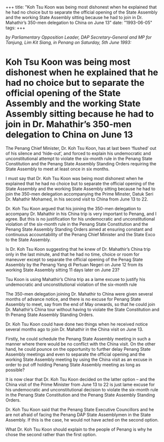 +++ 
title: "Koh Tsu Koon was being most dishonest when he explained that he had no choice but to separate the official opening of the State Assembly and the working State Assembly sitting because he had to join in Dr. Mahathir’s 350-men delegation to China on June 13"
date: "1993-06-05"
tags:
+++

_by Parliamentary Opposition Leader, DAP Secretary-General and MP for Tanjung, Lim Kit Siang, in Penang on Saturday, 5th June 1993:_

# Koh Tsu Koon was being most dishonest when he explained that he had no choice but to separate the official opening of the State Assembly and the working State Assembly sitting because he had to join in Dr. Mahathir’s 350-men delegation to China on June 13

The Penang Chief Minister, Dr. Koh Tsu Koon, has at last been ‘flushed’ out of his silence and ‘hide-out’, and forced to explain his undemocratic and unconstitutional attempt to violate the six-month rule in the Penang State Constitution and the Penang State Assembly Standing Orders requiring the State Assembly to meet at least once in six months.</u>

I must say that Dr. Koh Tsu Koon was being most dishonest when he explained that he had no choice but to separate the official opening of the State Assembly and the working State Assembly sitting because he had to join the 350-men delegation accompanying the Prime Minster, Datuk Seri Dr. Mahathir Mohamed, in his second visit to China from June 13 to 22.

Dr. Koh Tsu Koon argued that his joining the 350-men delegation to accompany Dr. Mahathir in his China trip is very important to Penang, and I agree. But this is no justification for his undemocratic and unconstitutional violation of the six-month rule in the Penang State Constitution and the Penang State Assembly Standing Orders aimed at ensuring constant and continuous accountability of the Penang Chief Minister and the State Exco to the State Assembly.

Is Dr. Koh Tsu Koon suggesting that he knew of Dr. Mahathir’s China trip only in the last minute, and that he had no time, choice or room for maneuver except to separate the official opening of the Penag State Assembly by the Penang Yang di Pertuan Negeri on June 12 from its working State Assembly sitting 11 days later on June 23?

Tsu Koon is using Mahathir’s China trip as a lame excuse to justify his undemocratic and unconstitutional violation of the six-month rule												   

The 350-men delegation joining Dr. Mahathir to China were given several months of advance notice, and there is no excuse for Penang State Assembly to meet, say from the end of May onwards, so that he could join Dr. Mahathir’s China tour without having to violate the State Constitution and th Penang State Assembly Standing Orders.

Dr. Koh Tsu Koon could have done two things when he received notice several months ago to join Dr. Mahathir in the China visit on June 13.

Firstly, he could schedule the Penang State Assembly meeting in such a manner where there would be no conflict with the China visit. On the other hand, he could pounce on the opportunity to further delay Penang State Assembly meetings and even to separate the official opening and the working State Assembly meeting by using the China visit as an excuse in order to put off holding Penang State Assembly meeting as long as possible?

It is now clear that Dr. Koh Tsu Koon decided on the latter option – and the China visit of the Prime Minister from June 13 to 22 is just lame excuse for his undemocratic and unconstitutional decision to violate the six-month rule in the Penang State Constitution and the Penang State Assembly Standing Orders.

Dr. Koh Tsu Koon said that the Penang State Executive Councillors and he are not afraid of facing the Penang DAP State Assemblymen in the State Assembly. If this is the case, he would not have acted on the second option.

What Dr. Koh Tsu Koon should explain to the people of Penang is why he chose the second rather than the first option.
 
